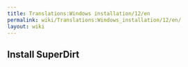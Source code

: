 ```yaml
---
title: Translations:Windows installation/12/en
permalink: wiki/Translations:Windows_installation/12/en/
layout: wiki
---
```


## Install SuperDirt
